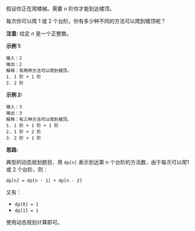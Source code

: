 假设你正在爬楼梯。需要 *n* 阶你才能到达楼顶。

每次你可以爬 1 或 2 个台阶。你有多少种不同的方法可以爬到楼顶呢？

**注意:** 给定 *n* 是一个正整数。

**示例 1:**

```
输入：2
输出：2
解释：有两种方法可以爬到楼顶。
1. 1 阶 + 1 阶
2. 2 阶
```

**示例 2:**

```
输入：3
输出：3
解释：有三种方法可以爬到楼顶。
1. 1 阶 + 1 阶 + 1 阶
2. 1 阶 + 2 阶
3. 2 阶 + 1 阶
```

**思路:**

典型的动态规划题目，用 `dp[n]` 表示到达第 n 个台阶的方法数，由于每次可以爬1 或 2 个台阶，则：

`dp[n] = dp[n - 1] + dp[n - 2]`

又有：

- `dp[0] = 1`
- `dp[1] = 1`

使用动态规划计算即可。
